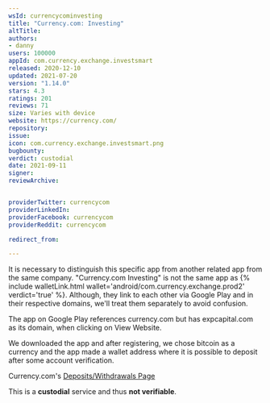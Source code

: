 ```yaml
---
wsId: currencycominvesting
title: "Currency.com: Investing"
altTitle: 
authors:
- danny
users: 100000
appId: com.currency.exchange.investsmart
released: 2020-12-10
updated: 2021-07-20
version: "1.14.0"
stars: 4.3
ratings: 201
reviews: 71
size: Varies with device
website: https://currency.com/
repository: 
issue: 
icon: com.currency.exchange.investsmart.png
bugbounty: 
verdict: custodial
date: 2021-09-11
signer: 
reviewArchive:


providerTwitter: currencycom
providerLinkedIn: 
providerFacebook: currencycom
providerReddit: currencycom

redirect_from:

---
```



It is necessary to distinguish this specific app from another related app from the same company. "Currency.com Investing" is not the same app as {% include walletLink.html wallet='android/com.currency.exchange.prod2' verdict='true' %}. Although, they link to each other via Google Play and in their respective domains, we'll treat them separately to avoid confusion. 

The app on Google Play references currency.com but has expcapital.com as its domain, when clicking on View Website.

We downloaded the app and after registering, we chose bitcoin as a currency and the app made a wallet address where it is possible to deposit after some account verification. 

Currency.com's [Deposits/Withdrawals Page](https://currency.com/deposits-withdrawals)

This is a **custodial** service and thus **not verifiable**.

